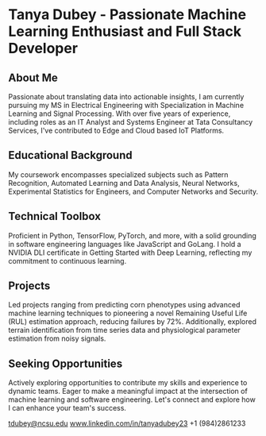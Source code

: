 # Tanya Dubey - Passionate Machine Learning Enthusiast and Full Stack Developer


## About Me
Passionate about translating data into actionable insights, I am currently pursuing my MS in Electrical Engineering with Specialization in Machine Learning and Signal Processing. With over five years of experience, including roles as an IT Analyst and Systems Engineer at Tata Consultancy Services, I've contributed to Edge and Cloud based IoT Platforms.

## Educational Background
My coursework encompasses specialized subjects such as Pattern Recognition, Automated Learning and Data Analysis, Neural Networks, Experimental Statistics for Engineers, and Computer Networks and Security.

## Technical Toolbox
Proficient in Python, TensorFlow, PyTorch, and more, with a solid grounding in software engineering languages like JavaScript and GoLang. I hold a NVIDIA DLI certificate in Getting Started with Deep Learning, reflecting my commitment to continuous learning.

## Projects
Led projects ranging from predicting corn phenotypes using advanced machine learning techniques to pioneering a novel Remaining Useful Life (RUL) estimation approach, reducing failures by 72%. Additionally, explored terrain identification from time series data and physiological parameter estimation from noisy signals.

## Seeking Opportunities
Actively exploring opportunities to contribute my skills and experience to dynamic teams. Eager to make a meaningful impact at the intersection of machine learning and software engineering. Let's connect and explore how I can enhance your team's success.


tdubey@ncsu.edu
www.linkedin.com/in/tanyadubey23
+1 (984)2861233
